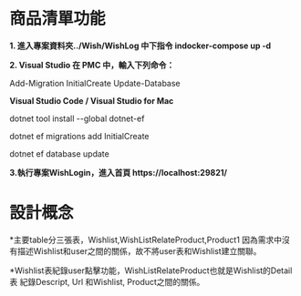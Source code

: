 # 商品清單功能 
  
**1. 進入專案資料夾../Wish/WishLog 中下指令 indocker-compose up -d**

**2. Visual Studio 在 PMC 中，輸入下列命令：**

Add-Migration InitialCreate Update-Database 

**Visual Studio Code / Visual Studio for Mac**

dotnet tool install --global dotnet-ef 

dotnet ef migrations add InitialCreate 

dotnet ef database update

**3.執行專案WishLogin，進入首頁 https://localhost:29821/**

# 設計概念

*主要table分三張表，Wishlist,WishListRelateProduct,Product1
因為需求中沒有描述Wishlist和user之間的關係，故不將user表和Wishlist建立關聯。

*Wishlist表紀錄user點擊功能，WishListRelateProduct也就是Wishlist的Detail表
紀錄Descript, Url 和Wishlist, Product之間的關係。


